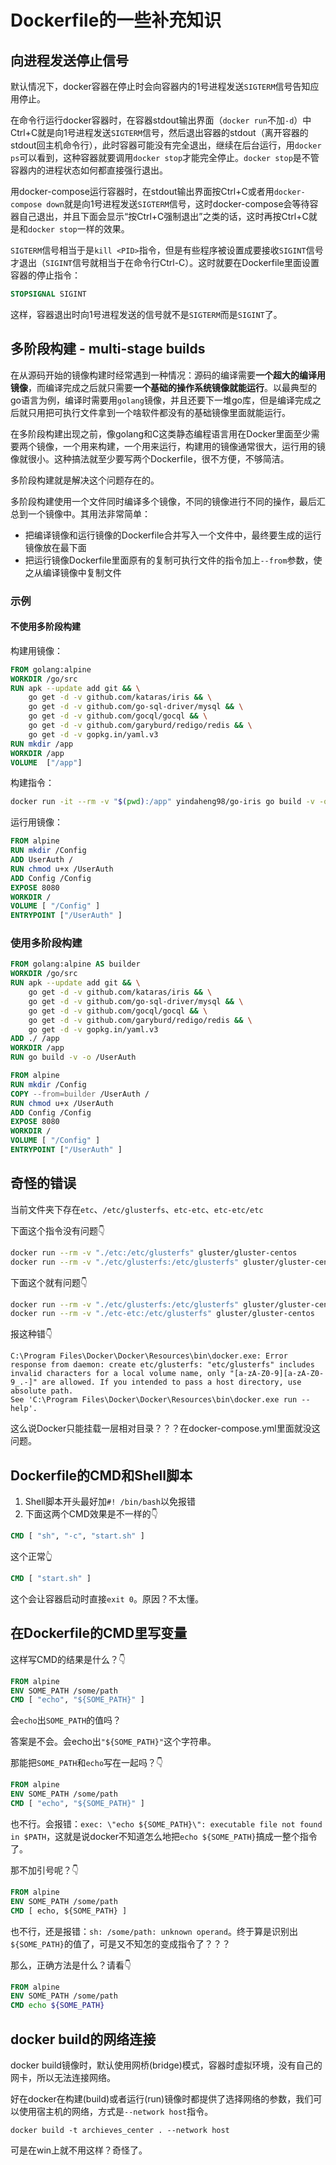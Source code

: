 # Dockerfile的一些补充知识

## 向进程发送停止信号

默认情况下，docker容器在停止时会向容器内的1号进程发送`SIGTERM`信号告知应用停止。

在命令行运行docker容器时，在容器stdout输出界面（`docker run`不加`-d`）中Ctrl+C就是向1号进程发送`SIGTERM`信号，然后退出容器的stdout（离开容器的stdout回主机命令行），此时容器可能没有完全退出，继续在后台运行，用`docker ps`可以看到，这种容器就要调用`docker stop`才能完全停止。`docker stop`是不管容器内的进程状态如何都直接强行退出。

用docker-compose运行容器时，在stdout输出界面按Ctrl+C或者用`docker-compose down`就是向1号进程发送`SIGTERM`信号，这时docker-compose会等待容器自己退出，并且下面会显示“按Ctrl+C强制退出”之类的话，这时再按Ctrl+C就是和`docker stop`一样的效果。

`SIGTERM`信号相当于是`kill <PID>`指令，但是有些程序被设置成要接收`SIGINT`信号才退出（`SIGINT`信号就相当于在命令行Ctrl-C）。这时就要在Dockerfile里面设置容器的停止指令：

```dockerfile
STOPSIGNAL SIGINT
```

这样，容器退出时向1号进程发送的信号就不是`SIGTERM`而是`SIGINT`了。

## 多阶段构建 - multi-stage builds

在从源码开始的镜像构建时经常遇到一种情况：源码的编译需要**一个超大的编译用镜像**，而编译完成之后就只需要**一个基础的操作系统镜像就能运行**。以最典型的go语言为例，编译时需要用`golang`镜像，并且还要下一堆go库，但是编译完成之后就只用把可执行文件拿到一个啥软件都没有的基础镜像里面就能运行。

在多阶段构建出现之前，像golang和C这类静态编程语言用在Docker里面至少需要两个镜像，一个用来构建，一个用来运行，构建用的镜像通常很大，运行用的镜像就很小。这种搞法就至少要写两个Dockerfile，很不方便，不够简洁。

多阶段构建就是解决这个问题存在的。

多阶段构建使用一个文件同时编译多个镜像，不同的镜像进行不同的操作，最后汇总到一个镜像中。其用法非常简单：

* 把编译镜像和运行镜像的Dockerfile合并写入一个文件中，最终要生成的运行镜像放在最下面
* 把运行镜像Dockerfile里面原有的复制可执行文件的指令加上`--from`参数，使之从编译镜像中复制文件

### 示例

#### 不使用多阶段构建

构建用镜像：

```Dockerfile
FROM golang:alpine
WORKDIR /go/src
RUN apk --update add git && \
    go get -d -v github.com/kataras/iris && \
    go get -d -v github.com/go-sql-driver/mysql && \
    go get -d -v github.com/gocql/gocql && \
    go get -d -v github.com/garyburd/redigo/redis && \
    go get -d -v gopkg.in/yaml.v3
RUN mkdir /app
WORKDIR /app
VOLUME  ["/app"]
```

构建指令：

```sh
docker run -it --rm -v "$(pwd):/app" yindaheng98/go-iris go build -v -o /app/UserAuth
```

运行用镜像：

```Dockerfile
FROM alpine
RUN mkdir /Config
ADD UserAuth /
RUN chmod u+x /UserAuth
ADD Config /Config
EXPOSE 8080
WORKDIR /
VOLUME [ "/Config" ]
ENTRYPOINT ["/UserAuth" ]
```

### 使用多阶段构建

```Dockerfile
FROM golang:alpine AS builder
WORKDIR /go/src
RUN apk --update add git && \
    go get -d -v github.com/kataras/iris && \
    go get -d -v github.com/go-sql-driver/mysql && \
    go get -d -v github.com/gocql/gocql && \
    go get -d -v github.com/garyburd/redigo/redis && \
    go get -d -v gopkg.in/yaml.v3
ADD ./ /app
WORKDIR /app
RUN go build -v -o /UserAuth

FROM alpine
RUN mkdir /Config
COPY --from=builder /UserAuth /
RUN chmod u+x /UserAuth
ADD Config /Config
EXPOSE 8080
WORKDIR /
VOLUME [ "/Config" ]
ENTRYPOINT ["/UserAuth" ]
```

## 奇怪的错误

当前文件夹下存在`etc`、`/etc/glusterfs`、`etc-etc`、`etc-etc/etc`

下面这个指令没有问题👇

```sh
docker run --rm -v "./etc:/etc/glusterfs" gluster/gluster-centos
docker run --rm -v "./etc/glusterfs:/etc/glusterfs" gluster/gluster-centos
```

下面这个就有问题👇

```sh
docker run --rm -v "./etc/glusterfs:/etc/glusterfs" gluster/gluster-centos
docker run --rm -v "./etc-etc:/etc/glusterfs" gluster/gluster-centos
```

报这种错👇

```log
C:\Program Files\Docker\Docker\Resources\bin\docker.exe: Error response from daemon: create etc/glusterfs: "etc/glusterfs" includes invalid characters for a local volume name, only "[a-zA-Z0-9][a-zA-Z0-9_.-]" are allowed. If you intended to pass a host directory, use absolute path.
See 'C:\Program Files\Docker\Docker\Resources\bin\docker.exe run --help'.
```

这么说Docker只能挂载一层相对目录？？？在docker-compose.yml里面就没这问题。

## Dockerfile的CMD和Shell脚本

1. Shell脚本开头最好加`#! /bin/bash`以免报错
2. 下面这两个CMD效果是不一样的👇

```Dockerfile
CMD [ "sh", "-c", "start.sh" ]
```

这个正常👆

```Dockerfile
CMD [ "start.sh" ]
```

这个会让容器启动时直接`exit 0`。原因？不太懂。

## 在Dockerfile的CMD里写变量

这样写CMD的结果是什么？👇

```Dockerfile
FROM alpine
ENV SOME_PATH /some/path
CMD [ "echo", "${SOME_PATH}" ]
```

会`echo`出`SOME_PATH`的值吗？

答案是不会。会echo出`"${SOME_PATH}"`这个字符串。

那能把`SOME_PATH`和`echo`写在一起吗？👇

```Dockerfile
FROM alpine
ENV SOME_PATH /some/path
CMD [ "echo", "${SOME_PATH}" ]
```

也不行。会报错：`exec: \"echo ${SOME_PATH}\": executable file not found in $PATH`，这就是说docker不知道怎么地把`echo ${SOME_PATH}`搞成一整个指令了。

那不加引号呢？👇

```Dockerfile
FROM alpine
ENV SOME_PATH /some/path
CMD [ echo, ${SOME_PATH} ]
```

也不行，还是报错：`sh: /some/path: unknown operand`。终于算是识别出`${SOME_PATH}`的值了，可是又不知怎的变成指令了？？？

那么，正确方法是什么？请看👇

```Dockerfile
FROM alpine
ENV SOME_PATH /some/path
CMD echo ${SOME_PATH}
```

## docker build的网络连接

docker build镜像时，默认使用网桥(bridge)模式，容器时虚拟环境，没有自己的网卡，所以无法连接网络。

好在docker在构建(build)或者运行(run)镜像时都提供了选择网络的参数，我们可以使用宿主机的网络，方式是`--network host`指令。

```shell
docker build -t archieves_center . --network host
```

可是在win上就不用这样？奇怪了。
